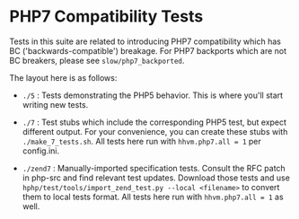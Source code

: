 # PHP7 Compatibility Tests

Tests in this suite are related to introducing PHP7 compatibility which has BC
('backwards-compatible') breakage. For PHP7 backports which are not BC
breakers, please see `slow/php7_backported`.

The layout here is as follows:

* `./5` : Tests demonstrating the PHP5 behavior. This is where you'll start
  writing new tests.

* `./7` : Test stubs which include the corresponding PHP5 test, but expect
  different output. For your convenience, you can create these stubs with
  `./make_7_tests.sh`. All tests here run with `hhvm.php7.all = 1` per
  config.ini.

* `./zend7` : Manually-imported specification tests. Consult the RFC patch in
  php-src and find relevant test updates. Download those tests and use
  `hphp/test/tools/import_zend_test.py --local <filename>` to convert them to
  local tests format. All tests here run with `hhvm.php7.all = 1` as well.
